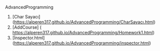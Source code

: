 AdvancedProgramming


1. [Char Sayacı] (https://alperen317.github.io/AdvancedProgramming/CharSayacı.html)
2. [AddCourse] ( https://alperen317.github.io/AdvancedProgramming/Homework1.html)
3. [İnspector.html] (https://alperen317.github.io/AdvancedProgramming/inspector.html)
